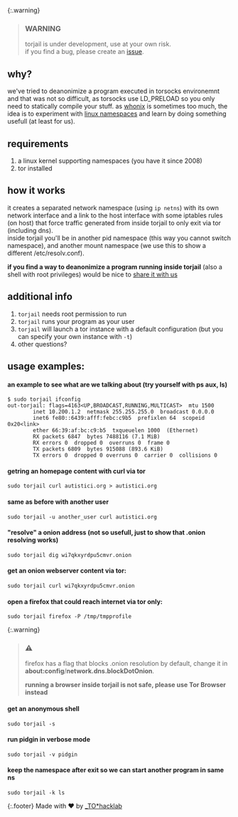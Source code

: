 {:.warning}
> ### WARNING
> torjail is under development, use at your own risk.  
> if you find a bug, please create an [issue](https://github.com/lesion/torjail/issues).

## why?
we've tried to deanonimize a program executed in torsocks environemnt and that was not so difficult, as torsocks use LD_PRELOAD so you only need to statically compile your stuff.
as [whonix](https://www.whonix.org/) is sometimes too much, the idea is to experiment with [linux namespaces](http://man7.org/linux/man-pages/man7/namespaces.7.html) and learn by doing something usefull (at least for us).

## requirements
1. a linux kernel supporting namespaces (you have it since 2008)
1. tor installed


## how it works
it creates a separated network namespace (using `ip netns`) with its own network
interface and a link to the host interface with some iptables rules (on host)
that force traffic generated from inside torjail to only exit via tor (including dns).  
inside torjail you'll be in another pid namespace (this way you cannot switch
namespace), and another mount namespace (we use this to show a different /etc/resolv.conf).  

**if you find a way to deanonimize a program running inside torjail** (also a shell with root privileges) would be nice to [share it with us](https://github.com/lesion/torjail/issues)


## additional info
1. `torjail` needs root permission to run
1. `torjail` runs your program as your user
1. `torjail` will launch a tor instance with a default configuration (but you can specify your own instance with `-t`)
1. other questions?


## usage examples: 

#### an example to see what are we talking about (try yourself with ps aux, ls)
```
$ sudo torjail ifconfig
out-torjail: flags=4163<UP,BROADCAST,RUNNING,MULTICAST>  mtu 1500
        inet 10.200.1.2  netmask 255.255.255.0  broadcast 0.0.0.0
        inet6 fe80::6439:afff:febc:c9b5  prefixlen 64  scopeid 0x20<link>
        ether 66:39:af:bc:c9:b5  txqueuelen 1000  (Ethernet)
        RX packets 6847  bytes 7488116 (7.1 MiB)
        RX errors 0  dropped 0  overruns 0  frame 0
        TX packets 6809  bytes 915088 (893.6 KiB)
        TX errors 0  dropped 0 overruns 0  carrier 0  collisions 0
```

#### getring an homepage content with curl via tor
`sudo torjail curl autistici.org > autistici.org `

#### same as before with another user
`sudo torjail -u another_user curl autistici.org`

#### "resolve" a onion address (not so usefull, just to show that .onion resolving works)
`sudo torjail dig wi7qkxyrdpu5cmvr.onion`

#### get an onion webserver content via tor:
`sudo torjail curl wi7qkxyrdpu5cmvr.onion`

#### open a firefox that could reach internet via tor only:
`sudo torjail firefox -P /tmp/tmpprofile`

{:.warning}
> ### :warning:
> firefox has a flag that blocks .onion resolution by default, change it in **about:config**/**network.dns.blockDotOnion**.  
>
> **running a browser inside torjail is not safe, please use Tor Browser instead**

#### get an anonymous shell
`sudo torjail -s`

#### run pidgin in verbose mode
`sudo torjail -v pidgin`

#### keep the namespace after exit so we can start another program in same ns 
`sudo torjail -k ls`


{:.footer}
Made with :heart: by [_TO*hacklab](https://autistici.org/underscore)
